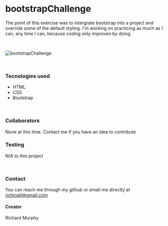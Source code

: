 # bootstrapChallenge

The point of this exercise was to intergrate bootstrap into a project and override some of the default styling. I'm working on practicing as much as I can, any time I can, because coding only improves by doing

<br>

![bootstrapChallenge](https://user-images.githubusercontent.com/95508564/199502189-37c24780-0909-47e5-8097-be412aaa3509.png)

<br>

### Tecnologies used

- HTML
- CSS
- Bootstrap
<br>


### Collaborators

None at this time. Contact me if you have an idea to contribute
<br>

### Testing

N/A to this project

<br>

### Contact

You can reach me through my github or email me directly at richinatl@gmail.com
<br>

#### Creator
Richard Murphy 
